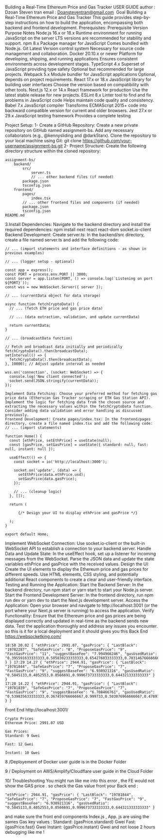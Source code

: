 

Building a Real-Time Ethereum Price and Gas Tracker USER GUIDE
author : Dzoan Steven tran email : Doansteventran@gmail.com 
Goal 
 Building a Real-Time Ethereum Price and Gas Tracker This guide provides step-by-step instructions on how to build the application, encompassing both backend and frontend development.
Prerequisites: 
Prerequisite	Version	Purpose	Notes
Node.js	16.x or 18.x	Runtime environment for running JavaScript on the server	LTS versions are recommended for stability and support.
npm	8.x	Package manager for JavaScript	Comes bundled with Node.js.
Git	Latest	Version control system	Necessary for source code management and collaboration.
Docker	20.10.x or newer	Platform for developing, shipping, and running applications	Ensures consistent environments across development stages.
TypeScript	4.x	Superset of JavaScript providing type safety	Optional but recommended for large projects.
Webpack	5.x	Module bundler for JavaScript applications	Optional, depends on project requirements.
React	17.x or 18.x	JavaScript library for building user interfaces	Choose the version based on compatibility with other tools.
Next.js	12.x or 14.x	React framework for production	Use the latest stable release for new projects.
ESLint	8.x	Linter tool to find and fix problems in JavaScript code	Helps maintain code quality and consistency.
Babel	7.x	JavaScript compiler	Transforms ECMAScript 2015+ code into backward compatible version for current and older browsers.
Jest	27.x or 29.x	JavaScript testing framework	Provides a complete testing 


Project Setup:
1- Create a GitHub Repository: Create a new private repository on GitHub named assignment-bs. Add any necessary collaborators (e.g., @kennysliding and @dark5tarx). Clone the repository to your local machine using Git:
git clone https://github.com/your-username/assignment-bs.git
2- Project Structure: Create the following directory structure within the cloned repository:
```
assignment-bs/
    backend/
        src/
            server.ts
            // ... other backend files (if needed)
        package.json
        tsconfig.json
    frontend/
        pages/
            index.tsx 
        // ... other frontend files and components (if needed)
        package.json
        tsconfig.json
README.md

```

3.Install Dependencies:
 Navigate to the backend directory and install the required dependencies:
npm install next react react-dom socket.io-client
Backend Development: Create server.ts: In the backend/src directory, create a file named server.ts and add the following code:
```
// ... (import statements and interface definitions - as shown in previous examples)

// ... (logger setup - optional)

const app = express();
const PORT = process.env.PORT || 3000;
const server = app.listen(PORT, () => console.log(`Listening on port ${PORT}`));
const wss = new WebSocket.Server({ server });

// ... (currentData object for data storage)

async function fetchCryptoData() {
  // ... (fetch ETH price and gas price data)

  // ... (data extraction, validation, and update currentData) 

  return currentData;
}

// ... (broadcastData function)

// Fetch and broadcast data initially and periodically
fetchCryptoData().then(broadcastData);
setInterval(() => {
  fetchCryptoData().then(broadcastData);
}, 10000); // Adjust update interval as needed

wss.on('connection', (socket: WebSocket) => {
  console.log('New client connected');
  socket.send(JSON.stringify(currentData));
});

Implement Data Fetching: Choose your preferred method for fetching gas price data (Etherscan Gas Tracker scraping or ETH Gas Station API). Implement the logic for fetching data from the chosen source and extracting the necessary values within the fetchCryptoData function. Consider adding data validation and error handling as discussed previously.
Frontend Development: Create pages/index.tsx: In the frontend/pages directory, create a file named index.tsx and add the following code:
// ... (import statements)

function Home() {
  const [ethPrice, setEthPrice] = useState(null);
  const [gasPrice, setGasPrice] = useState({ standard: null, fast: null, instant: null });

  useEffect(() => {
    const socket = io('http://localhost:3000'); 

    socket.on('update', (data) => {
      setEthPrice(data.ethPrice.usd); 
      setGasPrice(data.gasPrice); 
    });

    // ... (cleanup logic)
  }, []);

  return (
    
      {/* Design your UI to display ethPrice and gasPrice */} 
    
  );
}

export default Home;
```

Implement WebSocket Connection:
Use socket.io-client or the built-in WebSocket API to establish a connection to your backend server. Handle Data and Update State: In the useEffect hook, set up a listener for incoming messages from the WebSocket. Parse the JSON data and update the state variables ethPrice and gasPrice with the received values. Design the UI: Create the UI elements to display the Ethereum price and gas prices for different speeds. Use HTML elements, CSS styling, and potentially additional React components to create a clear and user-friendly interface.
Testing and Running the Application:
 Start the Backend Server: In the backend directory, run npm start or yarn start to start your Node.js server. Start the Frontend Development Server: In the frontend directory, run npm run dev or yarn dev to start the Next.js 
development server. Access the Application: Open your browser and navigate to http://localhost:3001 (or the port where your Next.js server is running) to access the application. Verify Functionality: Ensure that the Ethereum price and gas prices are being displayed correctly and updated in real-time as the backend sends new data. Test the application thoroughly and address any issues you encounter. so this is it for a local deployment and it should gives you this
Back End
https://websocketking.com/

```
18:58 20.02 { "ethPrice": 2991.07, "gasPrice": { "LastBlock": "19782287", "SafeGasPrice": "8", "ProposeGasPrice": "9", "FastGasPrice": "11", "suggestBaseFee": "7.994966246", "gasUsedRatio": "0.395591633333333,0.505830233333333,0.654276033333333,0.703146766666667,0.3398607" } } 17:29 14.27 { "ethPrice": 2944.91, "gasPrice": { "LastBlock": "19781844", "SafeGasPrice": "7", "ProposeGasPrice": "7", "FastGasPrice": "9", "suggestBaseFee": "6.930921316", "gasUsedRatio": "0.5845133,0.4052553,0.0566691,0.999673733333333,0.644321333333333" } }
17:28 14.22 { "ethPrice": 2944.91, "gasPrice": { "LastBlock": "19781839", "SafeGasPrice": "7", "ProposeGasPrice": "7", "FastGasPrice": "9", "suggestBaseFee": "6.708466761", "gasUsedRatio": "0.539835633333333,0.367459766666667,0.999733,0.503076966666667,0.478914933333333" } }
```

Front End http://localhost:3001/
```
Crypto Prices
Ethereum Price: 2991.07 USD

Gas Prices:
Standard: 9 Gwei

Fast: 12 Gwei

Instant: 10 Gwei
```


8 /Deployement of Docker user guide is in the Docker Folder

9 / Deployment on AWS/Amplify/Cloudflare user guide in the Cloud Folder

10/ Troubleshooting
You might run like me into this error , the FE would not show the GAS price . so check the Gas value front your Back end :
```
"ethPrice": 2944.91, "gasPrice": { "LastBlock": "19781844", "SafeGasPrice": "7", "ProposeGasPrice": "7", "FastGasPrice": "9", "suggestBaseFee": "6.930921316", "gasUsedRatio": "0.5845133,0.4052553,0.0566691,0.999673733333333,0.644321333333333" }

```
and make sure the front end components Index.js , App. js are using the sames Gas key values : Standard: {gasPrice.standard} Gwei Fast: {gasPrice.fast} Gwei Instant: {gasPrice.instant} Gwei and not loose 2 hours debugging like me !


